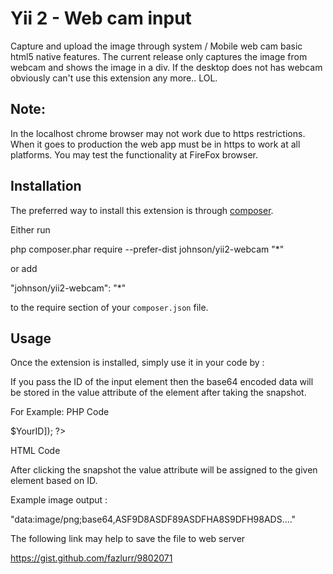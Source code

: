 Yii 2 - Web cam input
=====================
Capture and upload the image through system / Mobile web cam basic html5 native features. The current release only captures the image from webcam and shows the image in a div. If the desktop does not has webcam obviously can't use this extension any more.. LOL.

Note:
-------

In the localhost chrome browser may not work due to https restrictions. When it goes to production the web app must be in https to work at all platforms.
You may test the functionality at FireFox browser.

Installation
------------

The preferred way to install this extension is through [composer](http://getcomposer.org/download/).

Either run

php composer.phar require --prefer-dist johnson/yii2-webcam "*"

or add

"johnson/yii2-webcam": "*"

to the require section of your `composer.json` file.


Usage
-----

Once the extension is installed, simply use it in your code by  :

<?= \Johnson\JayWebcam::widget(); ?>

If you pass the ID of the input element then the base64 encoded data will be stored in the value attribute of the element after taking the snapshot.

For Example:
PHP Code
<?= \Johnson\JayWebcam::widget(['id' => $YourID]); ?>

HTML Code
<input type="hidden" id="<?= $YourID ?>">

After clicking the snapshot the value attribute will be assigned to the given element based on ID.

Example image output : 

"data:image/png;base64,ASF9D8ASDF89ASDFHA8S9DFH98ADS...."

The following link may help to save the file to web server

https://gist.github.com/fazlurr/9802071
